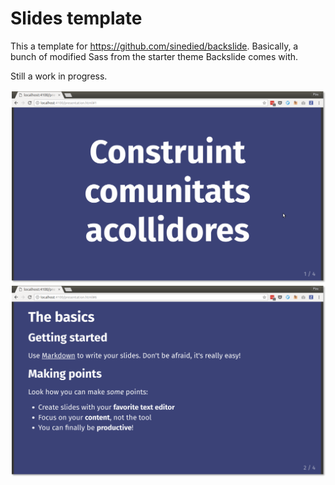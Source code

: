 # Slides template

This a template for https://github.com/sinedied/backslide. Basically, a bunch of modified Sass from the starter theme Backslide comes with.

Still a work in progress.

![](cover.png) ![](slide.png)
